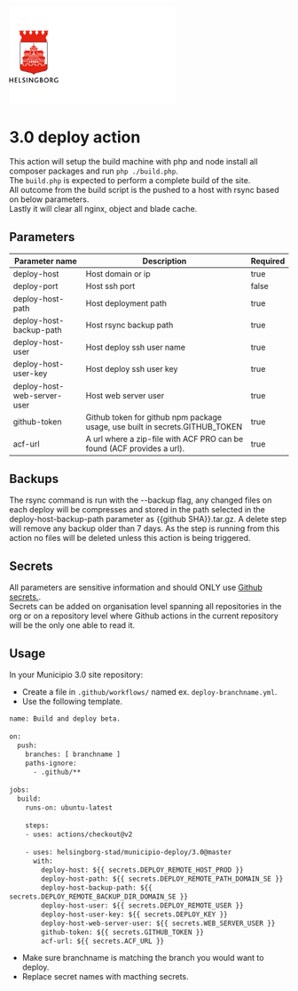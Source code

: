 <p>
  <a href="https://github.com/helsingborg-stad/municipio-deploy">
    <img src="../images/hbg-github-logo-combo.png" alt="Logo" width="300">
  </a>
</p>

# 3.0 deploy action
This action will setup the build machine with php and node install all composer packages and run `php ./build.php`.  
The `build.php` is expected to perform a complete build of the site.  
All outcome from the build script is the pushed to a host with rsync based on below parameters.  
Lastly it will clear all nginx, object and blade cache.  

## Parameters

| Parameter name              | Description                                                                  | Required |
|-----------------------------|------------------------------------------------------------------------------|----------|
| deploy-host                 | Host domain or ip                                                            | true     |
| deploy-port                 | Host ssh port                                                                | false    |
| deploy-host-path            | Host deployment path                                                         | true     |
| deploy-host-backup-path     | Host rsync backup path                                                       | true     |
| deploy-host-user            | Host deploy ssh user name                                                    | true     |
| deploy-host-user-key        | Host deploy ssh user key                                                     | true     |
| deploy-host-web-server-user | Host web server user                                                         | true     |
| github-token                | Github token for github npm package usage, use built in secrets.GITHUB_TOKEN | true     |
| acf-url                     | A url where a zip-file with ACF PRO can be found (ACF provides a url).       | true     |

## Backups
The rsync command is run with the --backup flag, any changed files on each deploy will be compresses and stored in the path selected in the deploy-host-backup-path parameter as {{github SHA}}.tar.gz.
A delete step will remove any backup older than 7 days. As the step is running from this action no files will be deleted unless this action is being triggered.

## Secrets
All parameters are sensitive information and should ONLY use [Github secrets.](https://docs.github.com/en/actions/security-guides/encrypted-secrets).  
Secrets can be added on organisation level spanning all repositories in the org or on a repository level where Github actions in the current repository will be the only one able to read it.

## Usage
In your Municipio 3.0 site repository:
- Create a file in `.github/workflows/` named ex. `deploy-branchname.yml`.
- Use the following template.
```
name: Build and deploy beta.

on:
  push:
    branches: [ branchname ]
    paths-ignore:
      - .github/**

jobs:
  build:
    runs-on: ubuntu-latest

    steps:
    - uses: actions/checkout@v2

    - uses: helsingborg-stad/municipio-deploy/3.0@master
      with:
        deploy-host: ${{ secrets.DEPLOY_REMOTE_HOST_PROD }}
        deploy-host-path: ${{ secrets.DEPLOY_REMOTE_PATH_DOMAIN_SE }}
        deploy-host-backup-path: ${{ secrets.DEPLOY_REMOTE_BACKUP_DIR_DOMAIN_SE }}
        deploy-host-user: ${{ secrets.DEPLOY_REMOTE_USER }}
        deploy-host-user-key: ${{ secrets.DEPLOY_KEY }}
        deploy-host-web-server-user: ${{ secrets.WEB_SERVER_USER }}
        github-token: ${{ secrets.GITHUB_TOKEN }}
        acf-url: ${{ secrets.ACF_URL }}
  ```
- Make sure branchname is matching the branch you would want to deploy.
- Replace secret names with macthing secrets.
